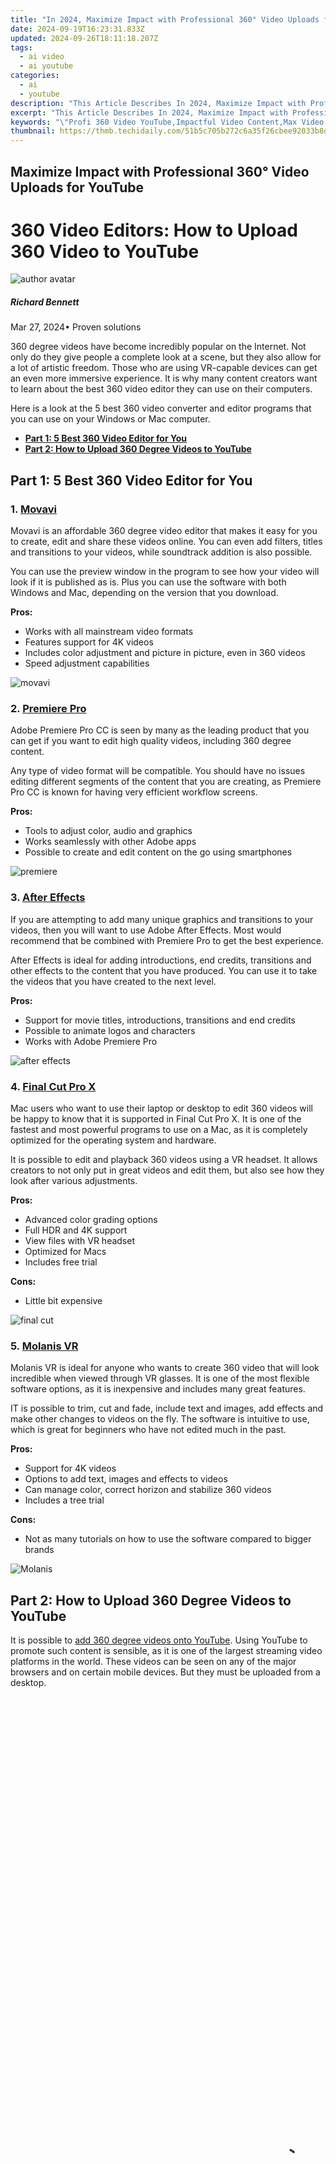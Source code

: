 ```yaml
---
title: "In 2024, Maximize Impact with Professional 360° Video Uploads for YouTube"
date: 2024-09-19T16:23:31.833Z
updated: 2024-09-26T18:11:18.207Z
tags:
  - ai video
  - ai youtube
categories:
  - ai
  - youtube
description: "This Article Describes In 2024, Maximize Impact with Professional 360° Video Uploads for YouTube"
excerpt: "This Article Describes In 2024, Maximize Impact with Professional 360° Video Uploads for YouTube"
keywords: "\"Profi 360 Video YouTube,Impactful Video Content,Max Video Upload Impact,Engaging 360° Videos,Professional Video Uploads,Elevate YouTube Videos,High-Impact Video Upload\""
thumbnail: https://thmb.techidaily.com/51b5c705b272c6a35f26cbee92033b8d25124b814164fccb1a1f598c30e520f7.jpg
---
```


## Maximize Impact with Professional 360° Video Uploads for YouTube

# 360 Video Editors: How to Upload 360 Video to YouTube

![author avatar](https://images.wondershare.com/filmora/article-images/richard-bennett.jpg)

##### Richard Bennett

 Mar 27, 2024• Proven solutions

360 degree videos have become incredibly popular on the Internet. Not only do they give people a complete look at a scene, but they also allow for a lot of artistic freedom. Those who are using VR-capable devices can get an even more immersive experience. It is why many content creators want to learn about the best 360 video editor they can use on their computers.

Here is a look at the 5 best 360 video converter and editor programs that you can use on your Windows or Mac computer.

* [**Part 1: 5 Best 360 Video Editor for You**](#part1)
* [**Part 2: How to Upload 360 Degree Videos to YouTube**](#part2)

## Part 1: 5 Best 360 Video Editor for You

### 1. [Movavi](https://www.movavi.com/360-video-editor/)

Movavi is an affordable 360 degree video editor that makes it easy for you to create, edit and share these videos online. You can even add filters, titles and transitions to your videos, while soundtrack addition is also possible.

You can use the preview window in the program to see how your video will look if it is published as is. Plus you can use the software with both Windows and Mac, depending on the version that you download.

**Pros:**

* Works with all mainstream video formats
* Features support for 4K videos
* Includes color adjustment and picture in picture, even in 360 videos
* Speed adjustment capabilities

![movavi](https://images.wondershare.com/filmora/article-images/movavi-interface.jpg)

### 2. [Premiere Pro](https://www.adobe.com/products/premiere.html)

Adobe Premiere Pro CC is seen by many as the leading product that you can get if you want to edit high quality videos, including 360 degree content.

Any type of video format will be compatible. You should have no issues editing different segments of the content that you are creating, as Premiere Pro CC is known for having very efficient workflow screens.

**Pros:**

* Tools to adjust color, audio and graphics
* Works seamlessly with other Adobe apps
* Possible to create and edit content on the go using smartphones

![premiere](https://images.wondershare.com/filmora/article-images/adobe-premiere-rotate-clips.jpg)

### 3. [After Effects](https://www.adobe.com/products/aftereffects.html)

If you are attempting to add many unique graphics and transitions to your videos, then you will want to use Adobe After Effects. Most would recommend that be combined with Premiere Pro to get the best experience.

After Effects is ideal for adding introductions, end credits, transitions and other effects to the content that you have produced. You can use it to take the videos that you have created to the next level.

**Pros:**

* Support for movie titles, introductions, transitions and end credits
* Possible to animate logos and characters
* Works with Adobe Premiere Pro

![after effects](https://images.wondershare.com/filmora/article-images/after-effects-interface.jpg)

### 4. [Final Cut Pro X](https://www.apple.com/final-cut-pro/)

Mac users who want to use their laptop or desktop to edit 360 videos will be happy to know that it is supported in Final Cut Pro X. It is one of the fastest and most powerful programs to use on a Mac, as it is completely optimized for the operating system and hardware.

It is possible to edit and playback 360 videos using a VR headset. It allows creators to not only put in great videos and edit them, but also see how they look after various adjustments.

**Pros:**

* Advanced color grading options
* Full HDR and 4K support
* View files with VR headset
* Optimized for Macs
* Includes free trial

**Cons:**

* Little bit expensive

![final cut](https://images.wondershare.com/filmora/article-images/final-cut.JPG)

### 5. [Molanis VR](http://molanisvr.com/)

Molanis VR is ideal for anyone who wants to create 360 video that will look incredible when viewed through VR glasses. It is one of the most flexible software options, as it is inexpensive and includes many great features.

IT is possible to trim, cut and fade, include text and images, add effects and make other changes to videos on the fly. The software is intuitive to use, which is great for beginners who have not edited much in the past.

**Pros:**

* Support for 4K videos
* Options to add text, images and effects to videos
* Can manage color, correct horizon and stabilize 360 videos
* Includes a tree trial

**Cons:**

* Not as many tutorials on how to use the software compared to bigger brands

![Molanis](https://images.wondershare.com/filmora/article-images/Molanis.JPG)

## Part 2: How to Upload 360 Degree Videos to YouTube

It is possible to [add 360 degree videos onto YouTube](https://support.google.com/youtube/answer/6178631?hl=en). Using YouTube to promote such content is sensible, as it is one of the largest streaming video platforms in the world. These videos can be seen on any of the major browsers and on certain mobile devices. But they must be uploaded from a desktop.

<!-- affiliate ads begin -->
<span id="1424527">
					<video width="864" height="1536" style="cursor:pointer"
           poster="//a.impactradius-go.com/display-clicktoplayimage/1424527.png"
           onclick="if(!this.playClicked){this.play();this.setAttribute('controls',true);this.playClicked=true;}">
	   <source src="//a.impactradius-go.com/display-ad/16446-1424527">
	   <img src="//a.impactradius-go.com/display-clicktoplayimage/1424527.png" style="border: none; height: 100%; width: 100%; object-fit: contain">
	</video>
	<div style="width:540px;text-align:center"><a href="javascript:window.open(decodeURIComponent('https%3A%2F%2Flaganoo.pxf.io%2Fc%2F5597632%2F1424527%2F16446'), '_blank');void(0);">Click here</a></div>
</span>
<img height="0" width="0" src="https://imp.pxf.io/i/5597632/1424527/16446" style="position:absolute;visibility:hidden;" border="0" />
<!-- affiliate ads end -->

### YouTube 360 Video Specification

The first step of the process is to create a video that YouTube will approve as a 360 submission. Such a video should be either 24, 25, 30, 48, 50, or 60 frames per second. Do not go any higher or it will not be approved.

It is also a good idea to have videos that are between 7168x3584 and 8192x4096 in resolution. Any lower and the quality of the video will not be good enough to provide a pleasant viewing experience to the audience.

### How to Upload to YouTube

Now that you have your video edited, you are a step closer to uploading it onto YouTube. But [there are some steps that you must follow](https://www.digitaltrends.com/photography/how-to-upload-360-degree-video-to-facebook-youtube-vimeo/). These include downloading the 360 Video Metadata app on your Mac or Windows device.

Then you will choose the file, check the Spherical box and save it. Make sure that **3D top-bottom** is not checked when you save the file. The file should be created in the folder where the original was located. Now you can upload that file to YouTube.

 **Read More to Get :** [YouTube Video Dimensions/Size: Guide for Upload Settings](https://tools.techidaily.com/wondershare/filmora/download/)

## Conclusion

If you want to upload 360 video to YouTube or some other platform, using a 360 video editor is the way to go. The best 360 video converter and editor program will let you take the raw footage that you have shot and turn it into a stunning video that anyone can enjoy.

![author avatar](https://images.wondershare.com/filmora/article-images/richard-bennett.jpg)

<!-- affiliate ads begin -->
<a href="https://appsumo.8odi.net/c/5597632/2087395/7443" target="_top" id="2087395">
  <img src="//a.impactradius-go.com/display-ad/7443-2087395" border="0" alt="https://techidaily.com" width="728" height="90"/>
</a>
<img height="0" width="0" src="https://appsumo.8odi.net/i/5597632/2087395/7443" style="position:absolute;visibility:hidden;" border="0" />
<!-- affiliate ads end -->

Richard Bennett

Richard Bennett is a writer and a lover of all things video.

Follow @Richard Bennett

##### Richard Bennett

 Mar 27, 2024• Proven solutions

360 degree videos have become incredibly popular on the Internet. Not only do they give people a complete look at a scene, but they also allow for a lot of artistic freedom. Those who are using VR-capable devices can get an even more immersive experience. It is why many content creators want to learn about the best 360 video editor they can use on their computers.

Here is a look at the 5 best 360 video converter and editor programs that you can use on your Windows or Mac computer.

* [**Part 1: 5 Best 360 Video Editor for You**](#part1)
* [**Part 2: How to Upload 360 Degree Videos to YouTube**](#part2)

<!-- affiliate ads begin -->
<a href="https://aligracehair.sjv.io/c/5597632/1959764/19272" target="_top" id="1959764">
  <img src="//a.impactradius-go.com/display-ad/19272-1959764" border="0" alt="https://techidaily.com" width="728" height="90"/>
</a>
<img height="0" width="0" src="https://aligracehair.sjv.io/i/5597632/1959764/19272" style="position:absolute;visibility:hidden;" border="0" />
<!-- affiliate ads end -->

## Part 1: 5 Best 360 Video Editor for You

<!-- affiliate ads begin -->
<a href="https://aligracehair.sjv.io/c/5597632/2135354/19272" target="_top" id="2135354">
  <img src="//a.impactradius-go.com/display-ad/19272-2135354" border="0" alt="https://techidaily.com" width="250" height="90"/>
</a>
<img height="0" width="0" src="https://aligracehair.sjv.io/i/5597632/2135354/19272" style="position:absolute;visibility:hidden;" border="0" />
<!-- affiliate ads end -->

### 1. [Movavi](https://www.movavi.com/360-video-editor/)

Movavi is an affordable 360 degree video editor that makes it easy for you to create, edit and share these videos online. You can even add filters, titles and transitions to your videos, while soundtrack addition is also possible.

You can use the preview window in the program to see how your video will look if it is published as is. Plus you can use the software with both Windows and Mac, depending on the version that you download.

**Pros:**

* Works with all mainstream video formats
* Features support for 4K videos
* Includes color adjustment and picture in picture, even in 360 videos
* Speed adjustment capabilities

![movavi](https://images.wondershare.com/filmora/article-images/movavi-interface.jpg)

### 2. [Premiere Pro](https://www.adobe.com/products/premiere.html)

Adobe Premiere Pro CC is seen by many as the leading product that you can get if you want to edit high quality videos, including 360 degree content.

Any type of video format will be compatible. You should have no issues editing different segments of the content that you are creating, as Premiere Pro CC is known for having very efficient workflow screens.

**Pros:**

* Tools to adjust color, audio and graphics
* Works seamlessly with other Adobe apps
* Possible to create and edit content on the go using smartphones

![premiere](https://images.wondershare.com/filmora/article-images/adobe-premiere-rotate-clips.jpg)

<!-- affiliate ads begin -->
<span id="1374820">
					<video width="200" height="200" style="cursor:pointer"
           poster="//a.impactradius-go.com/display-clicktoplayimage/1374820.png"
           onclick="if(!this.playClicked){this.play();this.setAttribute('controls',true);this.playClicked=true;}">
	   <source src="//a.impactradius-go.com/display-ad/15852-1374820">
	   <img src="//a.impactradius-go.com/display-clicktoplayimage/1374820.png" style="border: none; height: 100%; width: 100%; object-fit: contain">
	</video>
	<div style="width:125px;text-align:center"><a href="javascript:window.open(decodeURIComponent('https%3A%2F%2Fthefitville.pxf.io%2Fc%2F5597632%2F1374820%2F15852'), '_blank');void(0);">Click here</a></div>
</span>
<img height="0" width="0" src="https://imp.pxf.io/i/5597632/1374820/15852" style="position:absolute;visibility:hidden;" border="0" />
<!-- affiliate ads end -->

### 3. [After Effects](https://www.adobe.com/products/aftereffects.html)

If you are attempting to add many unique graphics and transitions to your videos, then you will want to use Adobe After Effects. Most would recommend that be combined with Premiere Pro to get the best experience.

After Effects is ideal for adding introductions, end credits, transitions and other effects to the content that you have produced. You can use it to take the videos that you have created to the next level.

**Pros:**

* Support for movie titles, introductions, transitions and end credits
* Possible to animate logos and characters
* Works with Adobe Premiere Pro

![after effects](https://images.wondershare.com/filmora/article-images/after-effects-interface.jpg)

### 4. [Final Cut Pro X](https://www.apple.com/final-cut-pro/)

Mac users who want to use their laptop or desktop to edit 360 videos will be happy to know that it is supported in Final Cut Pro X. It is one of the fastest and most powerful programs to use on a Mac, as it is completely optimized for the operating system and hardware.

It is possible to edit and playback 360 videos using a VR headset. It allows creators to not only put in great videos and edit them, but also see how they look after various adjustments.

**Pros:**

* Advanced color grading options
* Full HDR and 4K support
* View files with VR headset
* Optimized for Macs
* Includes free trial

**Cons:**

* Little bit expensive

![final cut](https://images.wondershare.com/filmora/article-images/final-cut.JPG)

### 5. [Molanis VR](http://molanisvr.com/)

Molanis VR is ideal for anyone who wants to create 360 video that will look incredible when viewed through VR glasses. It is one of the most flexible software options, as it is inexpensive and includes many great features.

IT is possible to trim, cut and fade, include text and images, add effects and make other changes to videos on the fly. The software is intuitive to use, which is great for beginners who have not edited much in the past.

**Pros:**

* Support for 4K videos
* Options to add text, images and effects to videos
* Can manage color, correct horizon and stabilize 360 videos
* Includes a tree trial

**Cons:**

* Not as many tutorials on how to use the software compared to bigger brands

![Molanis](https://images.wondershare.com/filmora/article-images/Molanis.JPG)

## Part 2: How to Upload 360 Degree Videos to YouTube

It is possible to [add 360 degree videos onto YouTube](https://support.google.com/youtube/answer/6178631?hl=en). Using YouTube to promote such content is sensible, as it is one of the largest streaming video platforms in the world. These videos can be seen on any of the major browsers and on certain mobile devices. But they must be uploaded from a desktop.

### YouTube 360 Video Specification

The first step of the process is to create a video that YouTube will approve as a 360 submission. Such a video should be either 24, 25, 30, 48, 50, or 60 frames per second. Do not go any higher or it will not be approved.

It is also a good idea to have videos that are between 7168x3584 and 8192x4096 in resolution. Any lower and the quality of the video will not be good enough to provide a pleasant viewing experience to the audience.

### How to Upload to YouTube

Now that you have your video edited, you are a step closer to uploading it onto YouTube. But [there are some steps that you must follow](https://www.digitaltrends.com/photography/how-to-upload-360-degree-video-to-facebook-youtube-vimeo/). These include downloading the 360 Video Metadata app on your Mac or Windows device.

Then you will choose the file, check the Spherical box and save it. Make sure that **3D top-bottom** is not checked when you save the file. The file should be created in the folder where the original was located. Now you can upload that file to YouTube.

 **Read More to Get :** [YouTube Video Dimensions/Size: Guide for Upload Settings](https://tools.techidaily.com/wondershare/filmora/download/)

## Conclusion

If you want to upload 360 video to YouTube or some other platform, using a 360 video editor is the way to go. The best 360 video converter and editor program will let you take the raw footage that you have shot and turn it into a stunning video that anyone can enjoy.

![author avatar](https://images.wondershare.com/filmora/article-images/richard-bennett.jpg)

Richard Bennett

Richard Bennett is a writer and a lover of all things video.

Follow @Richard Bennett

##### Richard Bennett

 Mar 27, 2024• Proven solutions

360 degree videos have become incredibly popular on the Internet. Not only do they give people a complete look at a scene, but they also allow for a lot of artistic freedom. Those who are using VR-capable devices can get an even more immersive experience. It is why many content creators want to learn about the best 360 video editor they can use on their computers.

Here is a look at the 5 best 360 video converter and editor programs that you can use on your Windows or Mac computer.

* [**Part 1: 5 Best 360 Video Editor for You**](#part1)
* [**Part 2: How to Upload 360 Degree Videos to YouTube**](#part2)

<!-- affiliate ads begin -->
<a href="https://appsumo.8odi.net/c/5597632/2111965/7443" target="_top" id="2111965">
  <img src="//a.impactradius-go.com/display-ad/7443-2111965" border="0" alt="https://techidaily.com" width="728" height="90"/>
</a>
<img height="0" width="0" src="https://appsumo.8odi.net/i/5597632/2111965/7443" style="position:absolute;visibility:hidden;" border="0" />
<!-- affiliate ads end -->

## Part 1: 5 Best 360 Video Editor for You

### 1. [Movavi](https://www.movavi.com/360-video-editor/)

Movavi is an affordable 360 degree video editor that makes it easy for you to create, edit and share these videos online. You can even add filters, titles and transitions to your videos, while soundtrack addition is also possible.

You can use the preview window in the program to see how your video will look if it is published as is. Plus you can use the software with both Windows and Mac, depending on the version that you download.

**Pros:**

* Works with all mainstream video formats
* Features support for 4K videos
* Includes color adjustment and picture in picture, even in 360 videos
* Speed adjustment capabilities

![movavi](https://images.wondershare.com/filmora/article-images/movavi-interface.jpg)

### 2. [Premiere Pro](https://www.adobe.com/products/premiere.html)

Adobe Premiere Pro CC is seen by many as the leading product that you can get if you want to edit high quality videos, including 360 degree content.

Any type of video format will be compatible. You should have no issues editing different segments of the content that you are creating, as Premiere Pro CC is known for having very efficient workflow screens.

**Pros:**

* Tools to adjust color, audio and graphics
* Works seamlessly with other Adobe apps
* Possible to create and edit content on the go using smartphones

![premiere](https://images.wondershare.com/filmora/article-images/adobe-premiere-rotate-clips.jpg)

### 3. [After Effects](https://www.adobe.com/products/aftereffects.html)

If you are attempting to add many unique graphics and transitions to your videos, then you will want to use Adobe After Effects. Most would recommend that be combined with Premiere Pro to get the best experience.

After Effects is ideal for adding introductions, end credits, transitions and other effects to the content that you have produced. You can use it to take the videos that you have created to the next level.

**Pros:**

* Support for movie titles, introductions, transitions and end credits
* Possible to animate logos and characters
* Works with Adobe Premiere Pro

![after effects](https://images.wondershare.com/filmora/article-images/after-effects-interface.jpg)

### 4. [Final Cut Pro X](https://www.apple.com/final-cut-pro/)

Mac users who want to use their laptop or desktop to edit 360 videos will be happy to know that it is supported in Final Cut Pro X. It is one of the fastest and most powerful programs to use on a Mac, as it is completely optimized for the operating system and hardware.

It is possible to edit and playback 360 videos using a VR headset. It allows creators to not only put in great videos and edit them, but also see how they look after various adjustments.

**Pros:**

* Advanced color grading options
* Full HDR and 4K support
* View files with VR headset
* Optimized for Macs
* Includes free trial

**Cons:**

* Little bit expensive

![final cut](https://images.wondershare.com/filmora/article-images/final-cut.JPG)

### 5. [Molanis VR](http://molanisvr.com/)

Molanis VR is ideal for anyone who wants to create 360 video that will look incredible when viewed through VR glasses. It is one of the most flexible software options, as it is inexpensive and includes many great features.

IT is possible to trim, cut and fade, include text and images, add effects and make other changes to videos on the fly. The software is intuitive to use, which is great for beginners who have not edited much in the past.

**Pros:**

* Support for 4K videos
* Options to add text, images and effects to videos
* Can manage color, correct horizon and stabilize 360 videos
* Includes a tree trial

**Cons:**

* Not as many tutorials on how to use the software compared to bigger brands

![Molanis](https://images.wondershare.com/filmora/article-images/Molanis.JPG)

## Part 2: How to Upload 360 Degree Videos to YouTube

It is possible to [add 360 degree videos onto YouTube](https://support.google.com/youtube/answer/6178631?hl=en). Using YouTube to promote such content is sensible, as it is one of the largest streaming video platforms in the world. These videos can be seen on any of the major browsers and on certain mobile devices. But they must be uploaded from a desktop.

### YouTube 360 Video Specification

The first step of the process is to create a video that YouTube will approve as a 360 submission. Such a video should be either 24, 25, 30, 48, 50, or 60 frames per second. Do not go any higher or it will not be approved.

It is also a good idea to have videos that are between 7168x3584 and 8192x4096 in resolution. Any lower and the quality of the video will not be good enough to provide a pleasant viewing experience to the audience.

### How to Upload to YouTube

Now that you have your video edited, you are a step closer to uploading it onto YouTube. But [there are some steps that you must follow](https://www.digitaltrends.com/photography/how-to-upload-360-degree-video-to-facebook-youtube-vimeo/). These include downloading the 360 Video Metadata app on your Mac or Windows device.

Then you will choose the file, check the Spherical box and save it. Make sure that **3D top-bottom** is not checked when you save the file. The file should be created in the folder where the original was located. Now you can upload that file to YouTube.

 **Read More to Get :** [YouTube Video Dimensions/Size: Guide for Upload Settings](https://tools.techidaily.com/wondershare/filmora/download/)

## Conclusion

If you want to upload 360 video to YouTube or some other platform, using a 360 video editor is the way to go. The best 360 video converter and editor program will let you take the raw footage that you have shot and turn it into a stunning video that anyone can enjoy.

![author avatar](https://images.wondershare.com/filmora/article-images/richard-bennett.jpg)

Richard Bennett

Richard Bennett is a writer and a lover of all things video.

Follow @Richard Bennett

##### Richard Bennett

 Mar 27, 2024• Proven solutions

360 degree videos have become incredibly popular on the Internet. Not only do they give people a complete look at a scene, but they also allow for a lot of artistic freedom. Those who are using VR-capable devices can get an even more immersive experience. It is why many content creators want to learn about the best 360 video editor they can use on their computers.

Here is a look at the 5 best 360 video converter and editor programs that you can use on your Windows or Mac computer.

* [**Part 1: 5 Best 360 Video Editor for You**](#part1)
* [**Part 2: How to Upload 360 Degree Videos to YouTube**](#part2)

## Part 1: 5 Best 360 Video Editor for You

### 1. [Movavi](https://www.movavi.com/360-video-editor/)

Movavi is an affordable 360 degree video editor that makes it easy for you to create, edit and share these videos online. You can even add filters, titles and transitions to your videos, while soundtrack addition is also possible.

You can use the preview window in the program to see how your video will look if it is published as is. Plus you can use the software with both Windows and Mac, depending on the version that you download.

**Pros:**

* Works with all mainstream video formats
* Features support for 4K videos
* Includes color adjustment and picture in picture, even in 360 videos
* Speed adjustment capabilities

![movavi](https://images.wondershare.com/filmora/article-images/movavi-interface.jpg)

### 2. [Premiere Pro](https://www.adobe.com/products/premiere.html)

Adobe Premiere Pro CC is seen by many as the leading product that you can get if you want to edit high quality videos, including 360 degree content.

Any type of video format will be compatible. You should have no issues editing different segments of the content that you are creating, as Premiere Pro CC is known for having very efficient workflow screens.

**Pros:**

* Tools to adjust color, audio and graphics
* Works seamlessly with other Adobe apps
* Possible to create and edit content on the go using smartphones

![premiere](https://images.wondershare.com/filmora/article-images/adobe-premiere-rotate-clips.jpg)

### 3. [After Effects](https://www.adobe.com/products/aftereffects.html)

If you are attempting to add many unique graphics and transitions to your videos, then you will want to use Adobe After Effects. Most would recommend that be combined with Premiere Pro to get the best experience.

After Effects is ideal for adding introductions, end credits, transitions and other effects to the content that you have produced. You can use it to take the videos that you have created to the next level.

**Pros:**

* Support for movie titles, introductions, transitions and end credits
* Possible to animate logos and characters
* Works with Adobe Premiere Pro

![after effects](https://images.wondershare.com/filmora/article-images/after-effects-interface.jpg)

<!-- affiliate ads begin -->
<a href="https://appsumo.8odi.net/c/5597632/2049370/7443" target="_top" id="2049370">
  <img src="//a.impactradius-go.com/display-ad/7443-2049370" border="0" alt="https://techidaily.com" width="728" height="90"/>
</a>
<img height="0" width="0" src="https://appsumo.8odi.net/i/5597632/2049370/7443" style="position:absolute;visibility:hidden;" border="0" />
<!-- affiliate ads end -->

### 4. [Final Cut Pro X](https://www.apple.com/final-cut-pro/)

Mac users who want to use their laptop or desktop to edit 360 videos will be happy to know that it is supported in Final Cut Pro X. It is one of the fastest and most powerful programs to use on a Mac, as it is completely optimized for the operating system and hardware.

It is possible to edit and playback 360 videos using a VR headset. It allows creators to not only put in great videos and edit them, but also see how they look after various adjustments.

**Pros:**

* Advanced color grading options
* Full HDR and 4K support
* View files with VR headset
* Optimized for Macs
* Includes free trial

**Cons:**

* Little bit expensive

![final cut](https://images.wondershare.com/filmora/article-images/final-cut.JPG)

### 5. [Molanis VR](http://molanisvr.com/)

Molanis VR is ideal for anyone who wants to create 360 video that will look incredible when viewed through VR glasses. It is one of the most flexible software options, as it is inexpensive and includes many great features.

IT is possible to trim, cut and fade, include text and images, add effects and make other changes to videos on the fly. The software is intuitive to use, which is great for beginners who have not edited much in the past.

**Pros:**

* Support for 4K videos
* Options to add text, images and effects to videos
* Can manage color, correct horizon and stabilize 360 videos
* Includes a tree trial

**Cons:**

* Not as many tutorials on how to use the software compared to bigger brands

![Molanis](https://images.wondershare.com/filmora/article-images/Molanis.JPG)

## Part 2: How to Upload 360 Degree Videos to YouTube

It is possible to [add 360 degree videos onto YouTube](https://support.google.com/youtube/answer/6178631?hl=en). Using YouTube to promote such content is sensible, as it is one of the largest streaming video platforms in the world. These videos can be seen on any of the major browsers and on certain mobile devices. But they must be uploaded from a desktop.

### YouTube 360 Video Specification

The first step of the process is to create a video that YouTube will approve as a 360 submission. Such a video should be either 24, 25, 30, 48, 50, or 60 frames per second. Do not go any higher or it will not be approved.

It is also a good idea to have videos that are between 7168x3584 and 8192x4096 in resolution. Any lower and the quality of the video will not be good enough to provide a pleasant viewing experience to the audience.

### How to Upload to YouTube

Now that you have your video edited, you are a step closer to uploading it onto YouTube. But [there are some steps that you must follow](https://www.digitaltrends.com/photography/how-to-upload-360-degree-video-to-facebook-youtube-vimeo/). These include downloading the 360 Video Metadata app on your Mac or Windows device.

Then you will choose the file, check the Spherical box and save it. Make sure that **3D top-bottom** is not checked when you save the file. The file should be created in the folder where the original was located. Now you can upload that file to YouTube.

 **Read More to Get :** [YouTube Video Dimensions/Size: Guide for Upload Settings](https://tools.techidaily.com/wondershare/filmora/download/)

## Conclusion

If you want to upload 360 video to YouTube or some other platform, using a 360 video editor is the way to go. The best 360 video converter and editor program will let you take the raw footage that you have shot and turn it into a stunning video that anyone can enjoy.

![author avatar](https://images.wondershare.com/filmora/article-images/richard-bennett.jpg)

Richard Bennett

Richard Bennett is a writer and a lover of all things video.

Follow @Richard Bennett

<ins class="adsbygoogle"
     style="display:block"
     data-ad-format="autorelaxed"
     data-ad-client="ca-pub-7571918770474297"
     data-ad-slot="1223367746"></ins>

<ins class="adsbygoogle"
     style="display:block"
     data-ad-format="autorelaxed"
     data-ad-client="ca-pub-7571918770474297"
     data-ad-slot="1223367746"></ins>

## Secrets Unveiled? Learn to Hide Oneself on Video

# How to Blur Faces or Objects in YouTube Videos

![author avatar](https://images.wondershare.com/filmora/article-images/richard-bennett.jpg)

##### Richard Bennett

 Mar 27, 2024• Proven solutions

Suppose you are interested in preserving the identity of people in your YouTube videos, or you are simply interested in luring out some of the faces of the objects in your YouTube videos to retain filming rights. In that case, you can do it quite easily. With the help of a proper editing application and some online tools, you can very quickly blur out faces or objects from your YouTube videos.

* [Part 1: With the best YouTube video editing software](#part1)
* [Part 2: With YouTube Video Editor](#part2)

<!-- affiliate ads begin -->
<a href="https://appsumo.8odi.net/c/5597632/2151865/7443" target="_top" id="2151865">
  <img src="//a.impactradius-go.com/display-ad/7443-2151865" border="0" alt="https://techidaily.com" width="728" height="90"/>
</a>
<img height="0" width="0" src="https://appsumo.8odi.net/i/5597632/2151865/7443" style="position:absolute;visibility:hidden;" border="0" />
<!-- affiliate ads end -->

### Blur Faces With the Best YouTube Video Editing Software

[Wondershare Filmora](https://tools.techidaily.com/wondershare/filmora/download/) is one of the best video editing tools for YouTube videos. Through the Filmora editing suite, you can quickly import the video and then go to the power town to blur out faces, distort objects, and more.

[![Download Win Version](https://images.wondershare.com/filmora/guide/download-btn-win.jpg)](https://tools.techidaily.com/wondershare/filmora/download/)[Download Mac Version](https://images.wondershare.com/filmora/guide/download-btn-mac.jpg)](https://tools.techidaily.com/wondershare/filmora/download/)

* You first need to download and install Wondershare Filmora
* Then it is time to load the video you wish to edit
* You can either browse the tape from your computer or drag and drop it
* Once loading is finished, you can drag and drop the video to the Video Timeline
* Afterward, you must target the exact video on the timeline
* Right-click and choose the Power Tool available
* A pop-up window will appear, where you must choose Face-Off and then Apply Face Off to the Clip
* The effect you want is the first option you get, or else the mosaic
* By clicking on the mosaic, it will be applied to your video
* Click OK
* Now you must choose Export to save the video
* Please choose the right format and the save option of your choosing (instant post on YouTube, burn the video on CD/DVD or save it on your PC)

If you are recording your tutorial for YouTube or your demonstration videos, you may need to blur or hide the private and sensitive information. Click [to check how did I hide the personal info in the video](https://tools.techidaily.com/wondershare/filmora/download/).

## How to Blur Faces or Objects in Videos With YouTube Video Editor

YouTube has offered the chance to blur out images, faces, and more since 2012\. The face blur tool available on YouTube works quite well.

Here is what you need to do:

* First of all, open YouTube Video Manager
* Click on the Edit button
* Choose the Enhancements
* Click on the Blurring option (it is on the right of your screen)

![blur faces in youtube videos](https://images.wondershare.com/filmora/article-images/blur-faces-in-youtube-video.jpg)

* Click on the Edit button of the Custom blurring option
* This time, a pop-up window will appear

![costum-blur-in-youtube-videos](https://images.wondershare.com/filmora/article-images/costum-blur-in-youtube-videos.jpg)

* With the use of click and drag properties, you can create the blurred content
* Click on Done
* Save the video, as per your preferences (Save as new video, revert to the original or overwrite)

Here is a tutorial video for how to blur faces or objects on YouTube:

![author avatar](https://images.wondershare.com/filmora/article-images/richard-bennett.jpg)

Richard Bennett

Richard Bennett is a writer and a lover of all things video.

Follow @Richard Bennett

##### Richard Bennett

 Mar 27, 2024• Proven solutions

Suppose you are interested in preserving the identity of people in your YouTube videos, or you are simply interested in luring out some of the faces of the objects in your YouTube videos to retain filming rights. In that case, you can do it quite easily. With the help of a proper editing application and some online tools, you can very quickly blur out faces or objects from your YouTube videos.

* [Part 1: With the best YouTube video editing software](#part1)
* [Part 2: With YouTube Video Editor](#part2)

### Blur Faces With the Best YouTube Video Editing Software

[Wondershare Filmora](https://tools.techidaily.com/wondershare/filmora/download/) is one of the best video editing tools for YouTube videos. Through the Filmora editing suite, you can quickly import the video and then go to the power town to blur out faces, distort objects, and more.

[![Download Win Version](https://images.wondershare.com/filmora/guide/download-btn-win.jpg)](https://tools.techidaily.com/wondershare/filmora/download/)[Download Mac Version](https://images.wondershare.com/filmora/guide/download-btn-mac.jpg)](https://tools.techidaily.com/wondershare/filmora/download/)

* You first need to download and install Wondershare Filmora
* Then it is time to load the video you wish to edit
* You can either browse the tape from your computer or drag and drop it
* Once loading is finished, you can drag and drop the video to the Video Timeline
* Afterward, you must target the exact video on the timeline
* Right-click and choose the Power Tool available
* A pop-up window will appear, where you must choose Face-Off and then Apply Face Off to the Clip
* The effect you want is the first option you get, or else the mosaic
* By clicking on the mosaic, it will be applied to your video
* Click OK
* Now you must choose Export to save the video
* Please choose the right format and the save option of your choosing (instant post on YouTube, burn the video on CD/DVD or save it on your PC)

If you are recording your tutorial for YouTube or your demonstration videos, you may need to blur or hide the private and sensitive information. Click [to check how did I hide the personal info in the video](https://tools.techidaily.com/wondershare/filmora/download/).

## How to Blur Faces or Objects in Videos With YouTube Video Editor

YouTube has offered the chance to blur out images, faces, and more since 2012\. The face blur tool available on YouTube works quite well.

Here is what you need to do:

* First of all, open YouTube Video Manager
* Click on the Edit button
* Choose the Enhancements
* Click on the Blurring option (it is on the right of your screen)

![blur faces in youtube videos](https://images.wondershare.com/filmora/article-images/blur-faces-in-youtube-video.jpg)

* Click on the Edit button of the Custom blurring option
* This time, a pop-up window will appear

![costum-blur-in-youtube-videos](https://images.wondershare.com/filmora/article-images/costum-blur-in-youtube-videos.jpg)

* With the use of click and drag properties, you can create the blurred content
* Click on Done
* Save the video, as per your preferences (Save as new video, revert to the original or overwrite)

Here is a tutorial video for how to blur faces or objects on YouTube:

![author avatar](https://images.wondershare.com/filmora/article-images/richard-bennett.jpg)

Richard Bennett

Richard Bennett is a writer and a lover of all things video.

Follow @Richard Bennett

##### Richard Bennett

 Mar 27, 2024• Proven solutions

Suppose you are interested in preserving the identity of people in your YouTube videos, or you are simply interested in luring out some of the faces of the objects in your YouTube videos to retain filming rights. In that case, you can do it quite easily. With the help of a proper editing application and some online tools, you can very quickly blur out faces or objects from your YouTube videos.

* [Part 1: With the best YouTube video editing software](#part1)
* [Part 2: With YouTube Video Editor](#part2)

### Blur Faces With the Best YouTube Video Editing Software

[Wondershare Filmora](https://tools.techidaily.com/wondershare/filmora/download/) is one of the best video editing tools for YouTube videos. Through the Filmora editing suite, you can quickly import the video and then go to the power town to blur out faces, distort objects, and more.

[![Download Win Version](https://images.wondershare.com/filmora/guide/download-btn-win.jpg)](https://tools.techidaily.com/wondershare/filmora/download/)[Download Mac Version](https://images.wondershare.com/filmora/guide/download-btn-mac.jpg)](https://tools.techidaily.com/wondershare/filmora/download/)

* You first need to download and install Wondershare Filmora
* Then it is time to load the video you wish to edit
* You can either browse the tape from your computer or drag and drop it
* Once loading is finished, you can drag and drop the video to the Video Timeline
* Afterward, you must target the exact video on the timeline
* Right-click and choose the Power Tool available
* A pop-up window will appear, where you must choose Face-Off and then Apply Face Off to the Clip
* The effect you want is the first option you get, or else the mosaic
* By clicking on the mosaic, it will be applied to your video
* Click OK
* Now you must choose Export to save the video
* Please choose the right format and the save option of your choosing (instant post on YouTube, burn the video on CD/DVD or save it on your PC)

If you are recording your tutorial for YouTube or your demonstration videos, you may need to blur or hide the private and sensitive information. Click [to check how did I hide the personal info in the video](https://tools.techidaily.com/wondershare/filmora/download/).

## How to Blur Faces or Objects in Videos With YouTube Video Editor

YouTube has offered the chance to blur out images, faces, and more since 2012\. The face blur tool available on YouTube works quite well.

Here is what you need to do:

* First of all, open YouTube Video Manager
* Click on the Edit button
* Choose the Enhancements
* Click on the Blurring option (it is on the right of your screen)

![blur faces in youtube videos](https://images.wondershare.com/filmora/article-images/blur-faces-in-youtube-video.jpg)

* Click on the Edit button of the Custom blurring option
* This time, a pop-up window will appear

![costum-blur-in-youtube-videos](https://images.wondershare.com/filmora/article-images/costum-blur-in-youtube-videos.jpg)

* With the use of click and drag properties, you can create the blurred content
* Click on Done
* Save the video, as per your preferences (Save as new video, revert to the original or overwrite)

Here is a tutorial video for how to blur faces or objects on YouTube:

![author avatar](https://images.wondershare.com/filmora/article-images/richard-bennett.jpg)

Richard Bennett

Richard Bennett is a writer and a lover of all things video.

Follow @Richard Bennett

##### Richard Bennett

 Mar 27, 2024• Proven solutions

Suppose you are interested in preserving the identity of people in your YouTube videos, or you are simply interested in luring out some of the faces of the objects in your YouTube videos to retain filming rights. In that case, you can do it quite easily. With the help of a proper editing application and some online tools, you can very quickly blur out faces or objects from your YouTube videos.

* [Part 1: With the best YouTube video editing software](#part1)
* [Part 2: With YouTube Video Editor](#part2)

### Blur Faces With the Best YouTube Video Editing Software

[Wondershare Filmora](https://tools.techidaily.com/wondershare/filmora/download/) is one of the best video editing tools for YouTube videos. Through the Filmora editing suite, you can quickly import the video and then go to the power town to blur out faces, distort objects, and more.

[![Download Win Version](https://images.wondershare.com/filmora/guide/download-btn-win.jpg)](https://tools.techidaily.com/wondershare/filmora/download/)[Download Mac Version](https://images.wondershare.com/filmora/guide/download-btn-mac.jpg)](https://tools.techidaily.com/wondershare/filmora/download/)

* You first need to download and install Wondershare Filmora
* Then it is time to load the video you wish to edit
* You can either browse the tape from your computer or drag and drop it
* Once loading is finished, you can drag and drop the video to the Video Timeline
* Afterward, you must target the exact video on the timeline
* Right-click and choose the Power Tool available
* A pop-up window will appear, where you must choose Face-Off and then Apply Face Off to the Clip
* The effect you want is the first option you get, or else the mosaic
* By clicking on the mosaic, it will be applied to your video
* Click OK
* Now you must choose Export to save the video
* Please choose the right format and the save option of your choosing (instant post on YouTube, burn the video on CD/DVD or save it on your PC)

If you are recording your tutorial for YouTube or your demonstration videos, you may need to blur or hide the private and sensitive information. Click [to check how did I hide the personal info in the video](https://tools.techidaily.com/wondershare/filmora/download/).

## How to Blur Faces or Objects in Videos With YouTube Video Editor

YouTube has offered the chance to blur out images, faces, and more since 2012\. The face blur tool available on YouTube works quite well.

Here is what you need to do:

* First of all, open YouTube Video Manager
* Click on the Edit button
* Choose the Enhancements
* Click on the Blurring option (it is on the right of your screen)

![blur faces in youtube videos](https://images.wondershare.com/filmora/article-images/blur-faces-in-youtube-video.jpg)

* Click on the Edit button of the Custom blurring option
* This time, a pop-up window will appear

![costum-blur-in-youtube-videos](https://images.wondershare.com/filmora/article-images/costum-blur-in-youtube-videos.jpg)

* With the use of click and drag properties, you can create the blurred content
* Click on Done
* Save the video, as per your preferences (Save as new video, revert to the original or overwrite)

Here is a tutorial video for how to blur faces or objects on YouTube:

![author avatar](https://images.wondershare.com/filmora/article-images/richard-bennett.jpg)

Richard Bennett

Richard Bennett is a writer and a lover of all things video.

Follow @Richard Bennett

<ins class="adsbygoogle"
     style="display:block"
     data-ad-format="autorelaxed"
     data-ad-client="ca-pub-7571918770474297"
     data-ad-slot="1223367746"></ins>

<ins class="adsbygoogle"
     style="display:block"
     data-ad-client="ca-pub-7571918770474297"
     data-ad-slot="8358498916"
     data-ad-format="auto"
     data-full-width-responsive="true"></ins>

<span class="atpl-alsoreadstyle">Also read:</span>
<div><ul>
<li><a href="https://facebook-videos.techidaily.com/new-2023-best-8-private-video-downloaders/"><u>[New] 2023 | Best 8 Private Video Downloaders</u></a></li>
<li><a href="https://youtube-help.techidaily.com/new-harmony-and-rhythm-discover-the-best-15-youtube-educational-videos/"><u>[New] Harmony & Rhythm Discover the Best 15 YouTube Educational Videos</u></a></li>
<li><a href="https://article-files.techidaily.com/updated-techniques-to-realize-time-bending-scenes/"><u>[Updated] Techniques to Realize Time-Bending Scenes</u></a></li>
<li><a href="https://youtube-help.techidaily.com/2024-approved-insiders-look-at-top-9-free-platforms-for-designing-youtube-logos/"><u>2024 Approved Insider's Look at Top 9 FREE Platforms for Designing YouTube Logos</u></a></li>
<li><a href="https://win-amazing.techidaily.com/convertissez-gratuitement-un-fichier-swf-en-wav-sur-la-toile-avec-movavi/"><u>Convertissez Gratuitement Un Fichier SWF en WAV Sur La Toile Avec Movavi</u></a></li>
<li><a href="https://driver-download.techidaily.com/1722972033710-download-and-update-amd-radeon-rx-480-drivers-with-simple-steps/"><u>Download and Update AMD Radeon RX 480 Drivers with Simple Steps</u></a></li>
<li><a href="https://android-location.techidaily.com/getting-the-pokemon-go-gps-signal-not-found-11-error-in-infinix-gt-10-pro-drfone-by-drfone-virtual/"><u>Getting the Pokemon Go GPS Signal Not Found 11 Error in Infinix GT 10 Pro | Dr.fone</u></a></li>
<li><a href="https://youtube-help.techidaily.com/hottest-youtube-music-playback-responses-23-for-2024/"><u>Hottest YouTube Music Playback Responses '23 for 2024</u></a></li>
<li><a href="https://youtube-help.techidaily.com/in-2024-revolutionize-viewing-with-these-6-ultimate-youtube-shorts-downloader-apps/"><u>In 2024, Revolutionize Viewing with These 6 Ultimate YouTube Shorts Downloader Apps</u></a></li>
<li><a href="https://youtube-help.techidaily.com/in-2024-the-ultimate-guide-to-uploading-impeccable-content-on-youtube/"><u>In 2024, The Ultimate Guide to Uploading Impeccable Content on YouTube</u></a></li>
<li><a href="https://youtube-help.techidaily.com/in-2024-understanding-the-impact-of-youtube-money-changes/"><u>In 2024, Understanding the Impact of YouTube Money Changes</u></a></li>
<li><a href="https://youtube-help.techidaily.com/insta-popularity-on-youtube-jake-pauls-story-unfolded-for-2024/"><u>Insta-Popularity on Youtube Jake Paul’s Story Unfolded for 2024</u></a></li>
<li><a href="https://youtube-zero.techidaily.com/al-lighting-for-stellar-video-production/"><u>Optimal Lighting for Stellar Video Production</u></a></li>
<li><a href="https://facebook.techidaily.com/preserving-page-harmony-the-art-of-excluding-profiles/"><u>Preserving Page Harmony: The Art of Excluding Profiles</u></a></li>
<li><a href="https://blog-min.techidaily.com/quick-tips-step-by-step-process-of-transforming-lit-documents-into-pdfs/"><u>Quick Tips: Step-by-Step Process of Transforming LIT Documents Into PDFs</u></a></li>
</ul></div>

